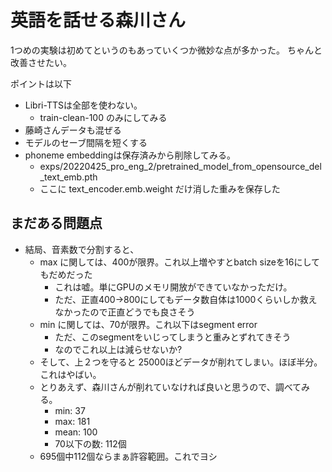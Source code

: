 # 英語を話せる森川さん
1つめの実験は初めてというのもあっていくつか微妙な点が多かった。
ちゃんと改善させたい。

ポイントは以下
- Libri-TTSは全部を使わない。
  - train-clean-100 のみにしてみる
- 藤崎さんデータも混ぜる
- モデルのセーブ間隔を短くする
- phoneme embeddingは保存済みから削除してみる。
  - exps/20220425_pro_eng_2/pretrained_model_from_opensource_del_text_emb.pth 
  - ここに text_encoder.emb.weight だけ消した重みを保存した

## まだある問題点
- 結局、音素数で分割すると、
  - max に関しては、400が限界。これ以上増やすとbatch sizeを16にしてもだめだった
    - これは嘘。単にGPUのメモリ開放ができていなかっただけ。
    - ただ、正直400→800にしてもデータ数自体は1000くらいしか救えなかったので正直どうでも良さそう
  - min に関しては、70が限界。これ以下はsegment error
    - ただ、このsegmentをいじってしまうと重みとずれてきそう
    - なのでこれ以上は減らせないか?
  - そして、上２つを守ると 25000ほどデータが削れてしまい。ほぼ半分。これはやばい。
  - とりあえず、森川さんが削れていなければ良いと思うので、調べてみる。
    - min: 37
    - max: 181
    - mean: 100
    - 70以下の数: 112個
  - 695個中112個ならまぁ許容範囲。これでヨシ